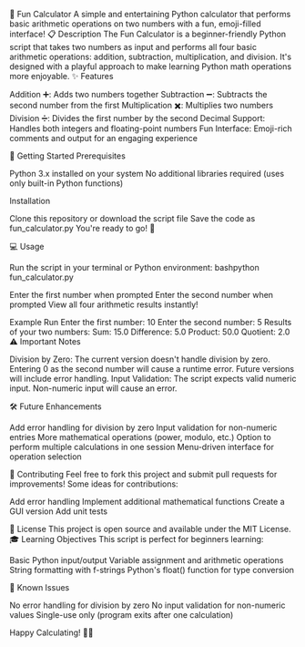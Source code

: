 🎉 Fun Calculator
A simple and entertaining Python calculator that performs basic arithmetic operations on two numbers with a fun, emoji-filled interface!
📋 Description
The Fun Calculator is a beginner-friendly Python script that takes two numbers as input and performs all four basic arithmetic operations: addition, subtraction, multiplication, and division. It's designed with a playful approach to make learning Python math operations more enjoyable.
✨ Features

Addition ➕: Adds two numbers together
Subtraction ➖: Subtracts the second number from the first
Multiplication ✖️: Multiplies two numbers
Division ➗: Divides the first number by the second
Decimal Support: Handles both integers and floating-point numbers
Fun Interface: Emoji-rich comments and output for an engaging experience

🚀 Getting Started
Prerequisites

Python 3.x installed on your system
No additional libraries required (uses only built-in Python functions)

Installation

Clone this repository or download the script file
Save the code as fun_calculator.py
You're ready to go! 🎯

💻 Usage

Run the script in your terminal or Python environment:
bashpython fun_calculator.py

Enter the first number when prompted
Enter the second number when prompted
View all four arithmetic results instantly!

Example Run
Enter the first number: 10
Enter the second number: 5
Results of your two numbers:
Sum: 15.0
Difference: 5.0
Product: 50.0
Quotient: 2.0
⚠️ Important Notes

Division by Zero: The current version doesn't handle division by zero. Entering 0 as the second number will cause a runtime error. Future versions will include error handling.
Input Validation: The script expects valid numeric input. Non-numeric input will cause an error.

🛠️ Future Enhancements

Add error handling for division by zero
Input validation for non-numeric entries
More mathematical operations (power, modulo, etc.)
Option to perform multiple calculations in one session
Menu-driven interface for operation selection

🤝 Contributing
Feel free to fork this project and submit pull requests for improvements! Some ideas for contributions:

Add error handling
Implement additional mathematical functions
Create a GUI version
Add unit tests

📝 License
This project is open source and available under the MIT License.
🎓 Learning Objectives
This script is perfect for beginners learning:

Basic Python input/output
Variable assignment and arithmetic operations
String formatting with f-strings
Python's float() function for type conversion

🐛 Known Issues

No error handling for division by zero
No input validation for non-numeric values
Single-use only (program exits after one calculation)


Happy Calculating! 🎉✨
